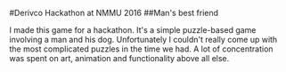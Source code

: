 #Derivco Hackathon at NMMU 2016
##Man's best friend

I made this game for a hackathon. It's a simple puzzle-based game involving a man and his dog.
Unfortunately I couldn't really come up with the most complicated puzzles in the time we had. A lot
of concentration was spent on art, animation and functionality above all else.
